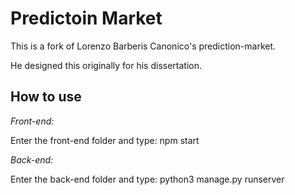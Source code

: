<h1>Predictoin Market</h1>
<p>This is a fork of Lorenzo Barberis Canonico's prediction-market.</p>
<p>He designed this originally for his dissertation.</p>

<h2>How to use</h2>
<i>Front-end:</i>
<p>Enter the front-end folder and type: npm start</p>
<i>Back-end:</i>
<p>Enter the back-end folder and type: python3 manage.py runserver</p>